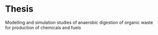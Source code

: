# Thesis
Modelling and simulation studies of anaerobic digestion of organic waste for production of chemicals and fuels

